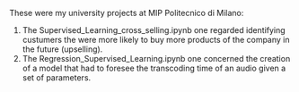 These were my university projects at MIP Politecnico di Milano:
1) The Supervised_Learning_cross_selling.ipynb one regarded identifying custumers the were more likely to buy more products of the company in the future (upselling).
2) The Regression_Supervised_Learning.ipynb one concerned the creation of a model that had to foresee the transcoding time of an audio given a set of parameters.
